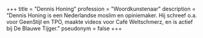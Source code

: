 +++
title       = "Dennis Honing"
profession  = "Woordkunstenaar"
description = "Dennis Honing is een Nederlandse moslim en opiniemaker. Hij schreef o.a. voor GeenStijl en TPO, maakte videos voor Café Weltschmerz, en is actief bij De Blauwe Tijger."
pseudonym   = false
+++
